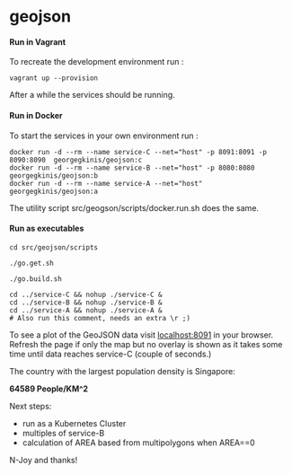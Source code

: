 # geojson

#### Run in Vagrant
To recreate the development environment run :
```
vagrant up --provision
```

After a while the services should be running.

#### Run in Docker

To start the services in your own environment run :

```
docker run -d --rm --name service-C --net="host" -p 8091:8091 -p 8090:8090  georgegkinis/geojson:c  
docker run -d --rm --name service-B --net="host" -p 8080:8080  georgegkinis/geojson:b  
docker run -d --rm --name service-A --net="host" georgegkinis/geojson:a
```

The utility script src/geogson/scripts/docker.run.sh does the same.


#### Run as executables

```
cd src/geojson/scripts

./go.get.sh

./go.build.sh

cd ../service-C && nohup ./service-C &
cd ../service-B && nohup ./service-B &
cd ../service-A && nohup ./service-A &
# Also run this comment, needs an extra \r ;)

```

To see a plot of the GeoJSON data visit [localhost:8091](http://localhost:8091) in your browser.  
Refresh the page if only the map but no overlay is shown as it takes some time until data reaches service-C (couple of seconds.)

The country with the largest population density is Singapore:
 
 **64589 People/KM^2**

Next steps:

- run as a Kubernetes Cluster
- multiples of service-B
- calculation of AREA based from multipolygons when AREA==0

N-Joy and thanks!
